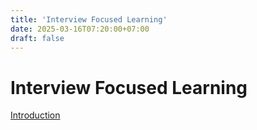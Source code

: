 ```yaml
---
title: 'Interview Focused Learning'
date: 2025-03-16T07:20:00+07:00
draft: false
---
```


# Interview Focused Learning

[Introduction](./introduction.md)
